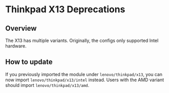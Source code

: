 # Thinkpad X13 Deprecations

## Overview

The X13 has multiple variants. Originally, the configs only supported Intel
hardware.

## How to update

If you previously imported the module under `lenovo/thinkpad/x13`, you can now
import `lenovo/thinkpad/x13/intel` instead. Users with the AMD variant should
import `lenovo/thinkpad/x13/amd`.
